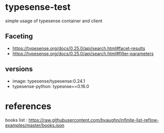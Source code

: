 # typesense-test
simple usage of typesense container and client

## Faceting
- https://typesense.org/docs/0.25.0/api/search.html#facet-results
- https://typesense.org/docs/0.25.0/api/search.html#filter-parameters



## versions
- image: typesense/typesense:0.24.1
- typesense-python: typesnse==0.16.0

# references
books list : https://raw.githubusercontent.com/bvaughn/infinite-list-reflow-examples/master/books.json
